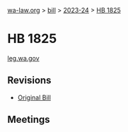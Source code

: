 [wa-law.org](/) > [bill](/bill/) > [2023-24](/bill/2023-24/) > [HB 1825](/bill/2023-24/hb/1825/)

# HB 1825
[leg.wa.gov](https://app.leg.wa.gov/billsummary?BillNumber=1825&Year=2023&Initiative=false)

## Revisions
* [Original Bill](1/)

## Meetings